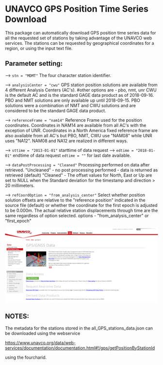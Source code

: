 # UNAVCO GPS Position Time Series Download
This package can automatically download GPS position time series data for all the requested set of stations by taking advantage of the UNAVCO web services. The stations can be requested by geographical coordinates for a region, or using the input text file.

## Parameter setting:
--> `stn = "MDMT"` The four character station identifier.

--> `analysisCenter = "cwu"` GPS station position solutions are available from 4 different Analysis Centers (AC's).
#other options are - pbo, nmt, unr
CWU is the default AC and is the standard GAGE data product as of 2018-09-16. PBO and NMT solutions are only available up until 2018-09-15. PBO solutions were a combination of NMT and CWU solutions and are considered to be the standard GAGE data product.

--> `referenceFrame = "nam14"` Reference Frame used for the position coordinates. 
Coordinates in NAM14 are available from all AC's with the exception of UNR. Coordinates in a North America fixed reference frame are also available from all AC's but PBO, NMT, CWU use "NAM08" while UNR uses "NA12". NAM08 and NA12 are realized in different ways.

--> `sttime = "2013-01-01"` starttime of data request
--> `edtime = "2018-01-01"` endtime of data request
`edtime = ""` for last date available.

--> `dataPostProcessing = "Cleaned"` Processing performed on data after retrieved. 
"Uncleaned" - no post processing performed - data is returned as retrieved (default) "Cleaned" - The offset values for North, East or Up are set to NULL when the Standard deviation for the timestamp and direction > 20 millimeters.

--> `refCoordOption = "from_analysis_center"`
Select whether position solution offsets are relative to the "reference position" indicated in the source file (default) or whether the coordinate for the first epoch is adjusted to be 0.000m. The actual relative station displacements through time are the same regardless of option selected.
options - "from_analysis_center" or "first_epoch"

<p align="center">
  <img src="unavco_webpage.png" width="800" alt="UNAVCO web page">
</p>


## NOTES: 
The metadata for the stations stored in the all_GPS_stations_data.json can be downloaded using the webservice 

https://www.unavco.org/data/web-services/documentation/documentation.html#!/gps/getPositionByStationId

using the fourcharid.

